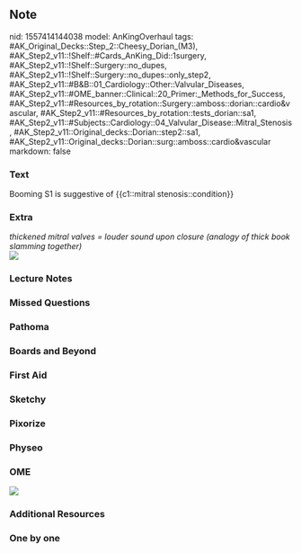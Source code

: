 ## Note
nid: 1557414144038
model: AnKingOverhaul
tags: #AK_Original_Decks::Step_2::Cheesy_Dorian_(M3), #AK_Step2_v11::!Shelf::#Cards_AnKing_Did::1surgery, #AK_Step2_v11::!Shelf::Surgery::no_dupes, #AK_Step2_v11::!Shelf::Surgery::no_dupes::only_step2, #AK_Step2_v11::#B&B::01_Cardiology::Other::Valvular_Diseases, #AK_Step2_v11::#OME_banner::Clinical::20_Primer:_Methods_for_Success, #AK_Step2_v11::#Resources_by_rotation::Surgery::amboss::dorian::cardio&vascular, #AK_Step2_v11::#Resources_by_rotation::tests_dorian::sa1, #AK_Step2_v11::#Subjects::Cardiology::04_Valvular_Disease::Mitral_Stenosis, #AK_Step2_v11::Original_decks::Dorian::step2::sa1, #AK_Step2_v11::Original_decks::Dorian::surg::amboss::cardio&vascular
markdown: false

### Text
Booming S1 is suggestive of {{c1::mitral stenosis::condition}}

### Extra
<div>
  <i>thickened mitral valves = louder sound upon closure (analogy
  of thick book slamming together)</i>
</div>
<div>
  <i><img src="paste-123007863357443_1408717015886.jpg"></i>
</div>

### Lecture Notes


### Missed Questions


### Pathoma


### Boards and Beyond


### First Aid


### Sketchy


### Pixorize


### Physeo


### OME
<div class="ome-widget">
  <a href="https://onlinemeded.org/spa/surgery?ref=anki"><img src=
  "_OME_AnkiFlashcards_Topic_2.png"></a>
</div>

### Additional Resources


### One by one

